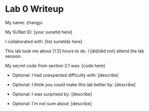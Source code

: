Lab 0 Writeup
=============

My name: zhangyi

My SUNet ID: [your sunetid here]

I collaborated with: [list sunetids here]

This lab took me about [1.5] hours to do. I [did/did not] attend the lab session.

My secret code from section 2.1 was: [code here]

- Optional: I had unexpected difficulty with: [describe]

- Optional: I think you could make this lab better by: [describe]

- Optional: I was surprised by: [describe]

- Optional: I'm not sure about: [describe]
